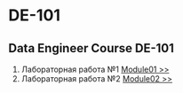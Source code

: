 # DE-101

## Data Engineer Course DE-101

1. Лабораторная работа №1 [Module01 >>](Module01)
1. Лабораторная работа №2 [Module02 >>](Module02)





